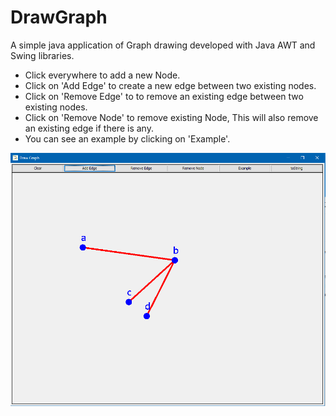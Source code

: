 # DrawGraph
A simple java application of Graph drawing developed with Java AWT and Swing libraries.

 - Click everywhere to add a new Node.
 - Click on 'Add Edge' to create a new edge between two existing nodes.
 - Click on 'Remove Edge' to to remove an existing edge between two existing nodes.
 - Click on 'Remove Node' to remove existing Node, This will also remove an existing edge if there is any.
 - You can see an example by clicking on 'Example'.
 
 ![](https://github.com/Gi-Guy/DrawGraph/blob/main/DrawGraph.png?raw=true)
